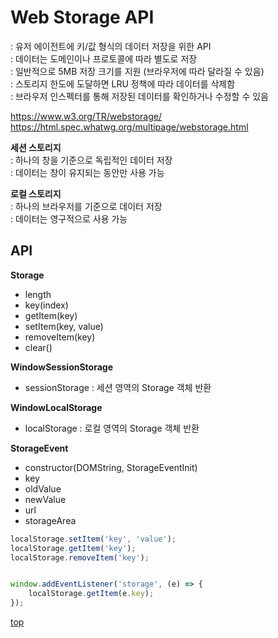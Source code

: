 # Web Storage API
: 유저 에이전트에 키/값 형식의 데이터 저장을 위한 API   
: 데이터는 도메인이나 프로토콜에 따라 별도로 저장    
: 일반적으로 5MB 저장 크기를 지원 (브라우저에 따라 달라질 수 있음)  
: 스토리지 한도에 도달하면 LRU 정책에 따라 데이터를 삭제함   
: 브라우저 인스펙터를 통해 저장된 데이터를 확인하거나 수정할 수 있음


https://www.w3.org/TR/webstorage/   
https://html.spec.whatwg.org/multipage/webstorage.html


**세션 스토리지**   
: 하나의 창을 기준으로 독립적인 데이터 저장    
: 데이터는 창이 유지되는 동안만 사용 가능


**로컬 스토리지**   
: 하나의 브라우저를 기준으로 데이터 저장   
: 데이터는 영구적으로 사용 가능   



## API

**Storage**
- length
- key(index)
- getItem(key)
- setItem(key, value)
- removeItem(key)
- clear()


**WindowSessionStorage**
- sessionStorage : 세션 영역의 Storage 객체 반환  


**WindowLocalStorage**
- localStorage : 로컬 영역의 Storage 객체 반환  


**StorageEvent**
- constructor(DOMString, StorageEventInit)
- key
- oldValue
- newValue
- url
- storageArea


```js
localStorage.setItem('key', 'value');
localStorage.getItem('key');
localStorage.removeItem('key');


window.addEventListener('storage', (e) => {
    localStorage.getItem(e.key);
});
```



[top](#)
